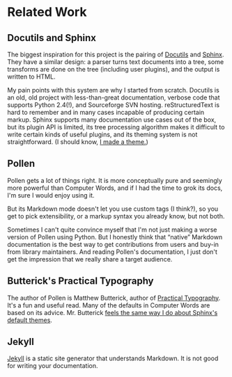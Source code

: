 # Related Work

## Docutils and Sphinx

The biggest inspiration for this project is the pairing of
[Docutils](http://docutils.sourceforge.net/) and
[Sphinx](http://sphinx-doc.org). They have a similar design: a parser turns
text documents into a tree, some transforms are done on the tree (including
user plugins), and the output is written to HTML.

My pain points with this system are why I started from scratch. Docutils is an
old, old project with less-than-great documentation, verbose code that supports
Python 2.4(!), and Sourceforge SVN hosting. reStructuredText is hard to remember and in many cases incapable of producing certain markup. Sphinx supports many documentation use cases out of the box, but its plugin API
is limited, its tree processing algorithm makes it difficult to write
certain kinds of useful plugins, and its theming system is not straightforward.
(I should know,
[I made a theme.](http://sphinx-better-theme.readthedocs.org/en/latest/))

## Pollen

Pollen gets a lot of things right. It is more conceptually pure and seemingly
more powerful than Computer Words, and if I had the time to grok its docs, I'm
sure I would enjoy using it.

But its Markdown mode doesn't let you use custom tags (I think?), so you get
to pick extensibility, or a markup syntax you already know, but not both.

Sometimes I can't quite convince myself that I'm not just making a worse
version of Pollen using Python. But I honestly think that “native” Markdown
documentation is the best way to get contributions from users and buy-in from
library maintainers. And reading Pollen's documentation, I just don't get the
impression that we really share a target audience.

## Butterick's Practical Typography

The author of Pollen is Matthew Butterick, author of
[Practical Typography](http://practicaltypography.com). It's a fun and useful
read. Many of the defaults in Computer Words are based on its advice. Mr.
Butterick [feels the same way I do about Sphinx's default themes](http://practicaltypography.com/websites.html).

## Jekyll

[Jekyll](http://jekyllrb.com/) is a static site generator that understands
Markdown. It is not good for writing your documentation.